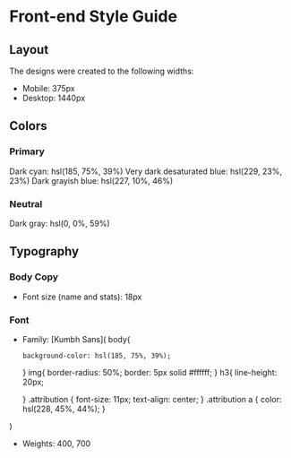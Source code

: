 # Front-end Style Guide

## Layout

The designs were created to the following widths:

- Mobile: 375px
- Desktop: 1440px

## Colors

### Primary

Dark cyan: hsl(185, 75%, 39%)
Very dark desaturated blue: hsl(229, 23%, 23%)
Dark grayish blue: hsl(227, 10%, 46%)

### Neutral

Dark gray: hsl(0, 0%, 59%)

## Typography

### Body Copy

- Font size (name and stats): 18px

### Font

- Family: [Kumbh Sans](    body{
     
      background-color: hsl(185, 75%, 39%);
    }
    img{
      border-radius: 50%;
      border: 5px solid #ffffff;
      }
    h3{
      line-height: 20px;

    }
    .attribution { font-size: 11px; text-align: center; }
    .attribution a { color: hsl(228, 45%, 44%); }

)
- Weights: 400, 700
